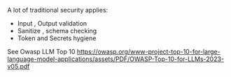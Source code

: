 A lot of traditional security applies:
- Input , Output validation
- Sanitize , schema checking
- Token and Secrets hygiene

See Owasp LLM Top 10
<https://owasp.org/www-project-top-10-for-large-language-model-applications/assets/PDF/OWASP-Top-10-for-LLMs-2023-v05.pdf>